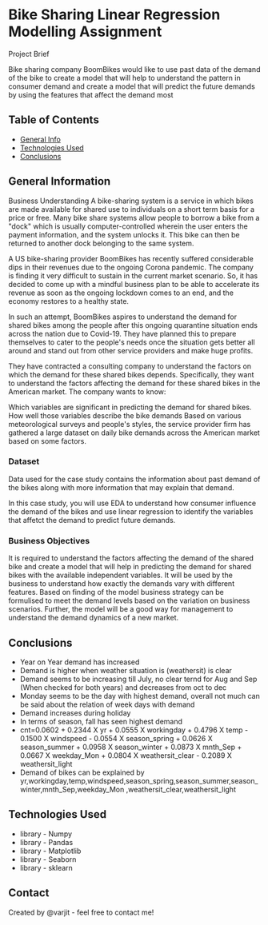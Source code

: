 # Bike Sharing Linear Regression Modelling Assignment 
Project Brief

Bike sharing company BoomBikes would like to use past data of the demand of the bike to create a model that will help to understand the pattern in consumer demand and create a model that will predict the future demands by using the features that affect the demand most


## Table of Contents
* [General Info](#general-information)
* [Technologies Used](#technologies-used)
* [Conclusions](#conclusions)

<!-- You can include any other section that is pertinent to your problem -->
## General Information
Business Understanding
A bike-sharing system is a service in which bikes are made available for shared use to individuals on a short term basis for a price or free. Many bike share systems allow people to borrow a bike from a "dock" which is usually computer-controlled wherein the user enters the payment information, and the system unlocks it. This bike can then be returned to another dock belonging to the same system.

A US bike-sharing provider BoomBikes has recently suffered considerable dips in their revenues due to the ongoing Corona pandemic. The company is finding it very difficult to sustain in the current market scenario. So, it has decided to come up with a mindful business plan to be able to accelerate its revenue as soon as the ongoing lockdown comes to an end, and the economy restores to a healthy state. 

In such an attempt, BoomBikes aspires to understand the demand for shared bikes among the people after this ongoing quarantine situation ends across the nation due to Covid-19. They have planned this to prepare themselves to cater to the people's needs once the situation gets better all around and stand out from other service providers and make huge profits.

They have contracted a consulting company to understand the factors on which the demand for these shared bikes depends. Specifically, they want to understand the factors affecting the demand for these shared bikes in the American market. The company wants to know:

Which variables are significant in predicting the demand for shared bikes.
How well those variables describe the bike demands
Based on various meteorological surveys and people's styles, the service provider firm has gathered a large dataset on daily bike demands across the American market based on some factors. 

### Dataset
Data used for the case study contains the information about past demand of the bikes along with more information that may explain that demand.

In this case study, you will use EDA to understand how consumer influence the demand of the bikes and use linear regression to identify the variables that affetct the demand to predict future demands.
### Business Objectives
It is required to understand the factors affecting the demand of the shared bike and create a model that will help in predicting the demand for shared bikes with the available independent variables. 
It will be used by the business to understand how exactly the demands vary with different features. 
Based on finding of the model business strategy can be formulised to meet the demand levels based on the variation on business scenarios.
Further, the model will be a good way for management to understand the demand dynamics of a new market. 

<!-- You don't have to answer all the questions - just the ones relevant to your project. -->

## Conclusions
- Year on Year demand has increased
- Demand is higher when weather situation is (weathersit) is clear
- Demand seems to be increasing till July, no clear ternd for Aug and Sep (When checked for both years) and decreases from oct to dec
- Monday seems to be the day with highest demand, overall not much can be said about the relation of week days with demand
- Demand increases during holiday
- In terms of season, fall has seen highest demand
- cnt=0.0602 + 0.2344 X yr + 0.0555 X workingday + 0.4796 X temp - 0.1500 X windspeed - 0.0554 X season_spring + 0.0626 X season_summer + 0.0958 X season_winter + 0.0873 X mnth_Sep + 0.0667 X weekday_Mon + 0.0804 X weathersit_clear - 0.2089 X weathersit_light
- Demand of bikes can be explained by yr,workingday,temp,windspeed,season_spring,season_summer,season_winter,mnth_Sep,weekday_Mon ,weathersit_clear,weathersit_light

<!-- You don't have to answer all the questions - just the ones relevant to your project. -->


## Technologies Used
- library - Numpy
- library - Pandas
- library - Matplotlib
- library - Seaborn
- library - sklearn

<!-- As the libraries versions keep on changing, it is recommended to mention the version of library used in this project -->

## Contact
Created by @varjit - feel free to contact me!


<!-- Optional -->
<!-- ## License -->
<!-- This project is open source and available under the [... License](). -->

<!-- You don't have to include all sections - just the one's relevant to your project -->